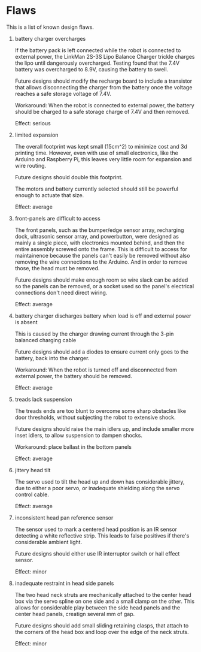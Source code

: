 Flaws
=====

This is a list of known design flaws.

1. battery charger overcharges

    If the battery pack is left connected while the robot is connected to external power, the LinkMan 2S-3S Lipo Balance Charger trickle charges the lipo until dangerously overcharged. Testing found that the 7.4V battery was overcharged to 8.9V, causing the battery to swell.
    
    Future designs should modify the recharge board to include a transistor that allows disconnecting the charger from the battery once the voltage reaches a safe storage voltage of 7.4V. 
    
    Workaround: When the robot is connected to external power, the battery should be charged to a safe storage charge of 7.4V and then removed.
    
    Effect: serious
    
2. limited expansion

    The overall footprint was kept small (15cm^2) to minimize cost and 3d printing time.
    However, even with use of small electronics, like the Arduino and Raspberry Pi, this leaves very little room for expansion and wire routing.
    
    Future designs should double this footprint.
    
    The motors and battery currently selected should still be powerful enough to actuate that size.
    
    Effect: average

3. front-panels are difficult to access

    The front panels, such as the bumper/edge sensor array, recharging dock, ultrasonic sensor array, and powerbutton, were designed as mainly a single piece, with electronics mounted behind, and then the entire assembly screwed onto the frame. This is difficult to access for maintainence because the panels can't easily be removed without also removing the wire connections to the Arduino. And in order to remove those, the head must be removed.
    
    Future designs should make enough room so wire slack can be added so the panels can be removed, or a socket used so the panel's electrical connections don't need direct wiring.
    
    Effect: average

4. battery charger discharges battery when load is off and external power is absent

    This is caused by the charger drawing current through the 3-pin balanced charging cable

    Future designs should add a diodes to ensure current only goes to the battery, back into the charger.

    Workaround: When the robot is turned off and disconnected from external power, the battery should be removed.
    
    Effect: average

5. treads lack suspension

    The treads ends are too blunt to overcome some sharp obstacles like door thresholds, without subjecting the robot to extensive shock.
    
    Future designs should raise the main idlers up, and include smaller more inset idlers, to allow suspension to dampen shocks.

    Workaround: place ballast in the bottom panels
    
    Effect: average

6. jittery head tilt

    The servo used to tilt the head up and down has considerable jittery, due to either a poor servo, or inadequate shielding along the servo control cable.
    
    Effect: average

7. inconsistent head pan reference sensor

    The sensor used to mark a centered head position is an IR sensor detecting a white reflective strip. This leads to false positives if there's considerable ambient light.
    
    Future designs should either use IR interruptor switch or hall effect sensor.
    
    Effect: minor

8. inadequate restraint in head side panels

    The two head neck struts are mechanically attached to the center head box via the servo spline on one side and a small clamp on the other. This allows for considerable play between the side head panels and the center head panels, creatign several mm of gap.
    
    Future designs should add small sliding retaining clasps, that attach to the corners of the head box and loop over the edge of the neck struts.

    Effect: minor
